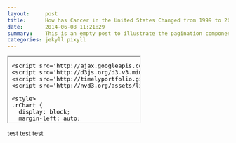 ```yaml
---
layout:     post
title:      How has Cancer in the United States Changed from 1999 to 2011?
date:       2014-06-08 11:21:29
summary:    This is an empty post to illustrate the pagination component with Pixyll.
categories: jekyll pixyll
---
```

<iframe srcdoc=' &lt;!doctype HTML&gt;
&lt;meta charset = &#039;utf-8&#039;&gt;
&lt;html&gt;
  &lt;head&gt;
    &lt;link rel=&#039;stylesheet&#039; href=&#039;http://nvd3.org/assets/css/nv.d3.css&#039;&gt;
    
    &lt;script src=&#039;http://ajax.googleapis.com/ajax/libs/jquery/1.8.2/jquery.min.js&#039; type=&#039;text/javascript&#039;&gt;&lt;/script&gt;
    &lt;script src=&#039;http://d3js.org/d3.v3.min.js&#039; type=&#039;text/javascript&#039;&gt;&lt;/script&gt;
    &lt;script src=&#039;http://timelyportfolio.github.io/rCharts_nvd3_tests/libraries/widgets/nvd3/js/nv.d3.min-new.js&#039; type=&#039;text/javascript&#039;&gt;&lt;/script&gt;
    &lt;script src=&#039;http://nvd3.org/assets/lib/fisheye.js&#039; type=&#039;text/javascript&#039;&gt;&lt;/script&gt;
    
    &lt;style&gt;
    .rChart {
      display: block;
      margin-left: auto; 
      margin-right: auto;
      width: 100%;
      height: 800px;
    }  
    &lt;/style&gt;
    
  &lt;/head&gt;
  &lt;body &gt;
    
    &lt;div id = &#039;chart193c47207c88&#039; class = &#039;rChart nvd3&#039;&gt;&lt;/div&gt;    
    &lt;script type=&#039;text/javascript&#039;&gt;
 $(document).ready(function(){
      drawchart193c47207c88()
    });
    function drawchart193c47207c88(){  
      var opts = {
 &quot;dom&quot;: &quot;chart193c47207c88&quot;,
&quot;width&quot;:    800,
&quot;height&quot;:    400,
&quot;x&quot;: &quot;year&quot;,
&quot;y&quot;: &quot;norm_count&quot;,
&quot;group&quot;: &quot;sex&quot;,
&quot;type&quot;: &quot;lineChart&quot;,
&quot;disabled&quot;: [ false, false, true ],
&quot;id&quot;: &quot;chart193c47207c88&quot; 
},
        data = [
 {
 &quot;year&quot;: &quot;1999&quot;,
&quot;sex&quot;: &quot;Female&quot;,
&quot;norm_count&quot;:          5.876 
},
{
 &quot;year&quot;: &quot;2000&quot;,
&quot;sex&quot;: &quot;Female&quot;,
&quot;norm_count&quot;:           6.09 
},
{
 &quot;year&quot;: &quot;2001&quot;,
&quot;sex&quot;: &quot;Female&quot;,
&quot;norm_count&quot;:          6.201 
},
{
 &quot;year&quot;: &quot;2002&quot;,
&quot;sex&quot;: &quot;Female&quot;,
&quot;norm_count&quot;:          6.316 
},
{
 &quot;year&quot;: &quot;2003&quot;,
&quot;sex&quot;: &quot;Female&quot;,
&quot;norm_count&quot;:          6.609 
},
{
 &quot;year&quot;: &quot;2004&quot;,
&quot;sex&quot;: &quot;Female&quot;,
&quot;norm_count&quot;:          6.841 
},
{
 &quot;year&quot;: &quot;2005&quot;,
&quot;sex&quot;: &quot;Female&quot;,
&quot;norm_count&quot;:          6.981 
},
{
 &quot;year&quot;: &quot;2006&quot;,
&quot;sex&quot;: &quot;Female&quot;,
&quot;norm_count&quot;:          7.092 
},
{
 &quot;year&quot;: &quot;2007&quot;,
&quot;sex&quot;: &quot;Female&quot;,
&quot;norm_count&quot;:          7.242 
},
{
 &quot;year&quot;: &quot;2008&quot;,
&quot;sex&quot;: &quot;Female&quot;,
&quot;norm_count&quot;:          7.405 
},
{
 &quot;year&quot;: &quot;2009&quot;,
&quot;sex&quot;: &quot;Female&quot;,
&quot;norm_count&quot;:          7.518 
},
{
 &quot;year&quot;: &quot;2010&quot;,
&quot;sex&quot;: &quot;Female&quot;,
&quot;norm_count&quot;:          7.456 
},
{
 &quot;year&quot;: &quot;2011&quot;,
&quot;sex&quot;: &quot;Female&quot;,
&quot;norm_count&quot;:           7.46 
},
{
 &quot;year&quot;: &quot;1999&quot;,
&quot;sex&quot;: &quot;Male&quot;,
&quot;norm_count&quot;:          6.238 
},
{
 &quot;year&quot;: &quot;2000&quot;,
&quot;sex&quot;: &quot;Male&quot;,
&quot;norm_count&quot;:          6.534 
},
{
 &quot;year&quot;: &quot;2001&quot;,
&quot;sex&quot;: &quot;Male&quot;,
&quot;norm_count&quot;:          6.683 
},
{
 &quot;year&quot;: &quot;2002&quot;,
&quot;sex&quot;: &quot;Male&quot;,
&quot;norm_count&quot;:          6.855 
},
{
 &quot;year&quot;: &quot;2003&quot;,
&quot;sex&quot;: &quot;Male&quot;,
&quot;norm_count&quot;:          7.138 
},
{
 &quot;year&quot;: &quot;2004&quot;,
&quot;sex&quot;: &quot;Male&quot;,
&quot;norm_count&quot;:           7.38 
},
{
 &quot;year&quot;: &quot;2005&quot;,
&quot;sex&quot;: &quot;Male&quot;,
&quot;norm_count&quot;:          7.496 
},
{
 &quot;year&quot;: &quot;2006&quot;,
&quot;sex&quot;: &quot;Male&quot;,
&quot;norm_count&quot;:          7.726 
},
{
 &quot;year&quot;: &quot;2007&quot;,
&quot;sex&quot;: &quot;Male&quot;,
&quot;norm_count&quot;:          7.997 
},
{
 &quot;year&quot;: &quot;2008&quot;,
&quot;sex&quot;: &quot;Male&quot;,
&quot;norm_count&quot;:          8.002 
},
{
 &quot;year&quot;: &quot;2009&quot;,
&quot;sex&quot;: &quot;Male&quot;,
&quot;norm_count&quot;:          8.001 
},
{
 &quot;year&quot;: &quot;2010&quot;,
&quot;sex&quot;: &quot;Male&quot;,
&quot;norm_count&quot;:           7.89 
},
{
 &quot;year&quot;: &quot;2011&quot;,
&quot;sex&quot;: &quot;Male&quot;,
&quot;norm_count&quot;:          7.861 
},
{
 &quot;year&quot;: &quot;1999&quot;,
&quot;sex&quot;: &quot;Male and Female&quot;,
&quot;norm_count&quot;:         12.114 
},
{
 &quot;year&quot;: &quot;2000&quot;,
&quot;sex&quot;: &quot;Male and Female&quot;,
&quot;norm_count&quot;:         12.624 
},
{
 &quot;year&quot;: &quot;2001&quot;,
&quot;sex&quot;: &quot;Male and Female&quot;,
&quot;norm_count&quot;:         12.884 
},
{
 &quot;year&quot;: &quot;2002&quot;,
&quot;sex&quot;: &quot;Male and Female&quot;,
&quot;norm_count&quot;:         13.171 
},
{
 &quot;year&quot;: &quot;2003&quot;,
&quot;sex&quot;: &quot;Male and Female&quot;,
&quot;norm_count&quot;:         13.747 
},
{
 &quot;year&quot;: &quot;2004&quot;,
&quot;sex&quot;: &quot;Male and Female&quot;,
&quot;norm_count&quot;:         14.221 
},
{
 &quot;year&quot;: &quot;2005&quot;,
&quot;sex&quot;: &quot;Male and Female&quot;,
&quot;norm_count&quot;:         14.477 
},
{
 &quot;year&quot;: &quot;2006&quot;,
&quot;sex&quot;: &quot;Male and Female&quot;,
&quot;norm_count&quot;:         14.819 
},
{
 &quot;year&quot;: &quot;2007&quot;,
&quot;sex&quot;: &quot;Male and Female&quot;,
&quot;norm_count&quot;:          15.24 
},
{
 &quot;year&quot;: &quot;2008&quot;,
&quot;sex&quot;: &quot;Male and Female&quot;,
&quot;norm_count&quot;:         15.407 
},
{
 &quot;year&quot;: &quot;2009&quot;,
&quot;sex&quot;: &quot;Male and Female&quot;,
&quot;norm_count&quot;:         15.519 
},
{
 &quot;year&quot;: &quot;2010&quot;,
&quot;sex&quot;: &quot;Male and Female&quot;,
&quot;norm_count&quot;:         15.347 
},
{
 &quot;year&quot;: &quot;2011&quot;,
&quot;sex&quot;: &quot;Male and Female&quot;,
&quot;norm_count&quot;:         15.321 
} 
]
  
      if(!(opts.type===&quot;pieChart&quot; || opts.type===&quot;sparklinePlus&quot; || opts.type===&quot;bulletChart&quot;)) {
        var data = d3.nest()
          .key(function(d){
            //return opts.group === undefined ? &#039;main&#039; : d[opts.group]
            //instead of main would think a better default is opts.x
            return opts.group === undefined ? opts.y : d[opts.group];
          })
          .entries(data);
      }
      
      if (opts.disabled != undefined){
        data.map(function(d, i){
          d.disabled = opts.disabled[i]
        })
      }
      
      nv.addGraph(function() {
        var chart = nv.models[opts.type]()
          .width(opts.width)
          .height(opts.height)
          
        if (opts.type != &quot;bulletChart&quot;){
          chart
            .x(function(d) { return d[opts.x] })
            .y(function(d) { return d[opts.y] })
        }
          
         
        chart
  .color([ &quot;hotpink&quot;, &quot;blue&quot;, &quot;black&quot; ])
  .tooltipContent( function(key, x, y){
        return &#039;&lt;h3&gt;&#039; + key + &#039;&lt;/h3&gt;&#039; + 
              &#039;&lt;p&gt;&#039; + y + &#039; per 100,000 diagnosed in &#039; + x + &#039;&lt;/p&gt;&#039;
              } )
          
        chart.xAxis
  .showMaxMin(false)

        
        
        chart.yAxis
  .showMaxMin(false)
  .axisLabel(&quot;Count (per 100,000)&quot;)
  .width(    40)
      
       d3.select(&quot;#&quot; + opts.id)
        .append(&#039;svg&#039;)
        .datum(data)
        .transition().duration(500)
        .call(chart);

       nv.utils.windowResize(chart.update);
       return chart;
      });
    };
&lt;/script&gt;
    
    &lt;script&gt;&lt;/script&gt;    
  &lt;/body&gt;
&lt;/html&gt; ' scrolling='no' frameBorder='0' seamless class='rChart  nvd3  ' id='iframe-chart193c47207c88'> </iframe>
 <style>iframe.rChart{ width: 100%; height: 400px;}</style>
 
 test test test
